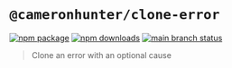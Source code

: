 # `@cameronhunter/clone-error`

[![npm package](https://img.shields.io/npm/v/%40cameronhunter/clone-error?logo=npm)](https://www.npmjs.com/package/@cameronhunter/clone-error)
[![npm downloads](https://img.shields.io/npm/dm/%40cameronhunter/clone-error?logo=npm)](https://www.npmjs.com/package/@cameronhunter/clone-error)
[![main branch status](https://img.shields.io/github/actions/workflow/status/cameronhunter/clone-error/post-merge.yml?logo=github&label=main)](https://github.com/cameronhunter/clone-error/actions/workflows/post-merge.yml)

> Clone an error with an optional cause
